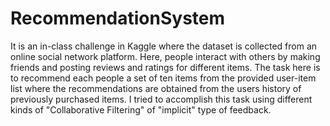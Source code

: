 # RecommendationSystem

It is an in-class challenge in Kaggle where the dataset is collected from an online social network platform. Here, people interact with others by making friends and posting reviews and ratings for different items. The task here is to recommend each people a set of ten items from the provided user-item list where the recommendations are obtained from the users history of previously purchased items. I tried to accomplish this task using different kinds of "Collaborative Filtering" of "implicit" type of feedback.
